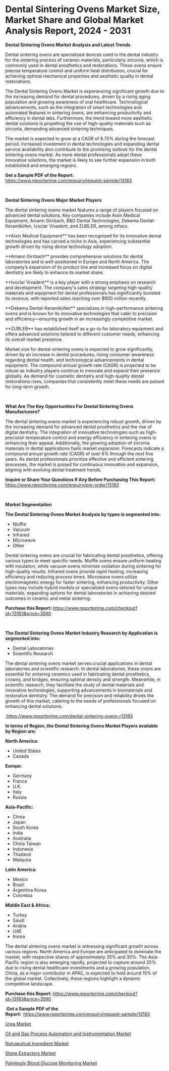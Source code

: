 <p><h1>Dental Sintering Ovens Market Size, Market Share and Global Market Analysis Report, 2024 - 2031</h1></p><p><strong>Dental Sintering Ovens Market Analysis and Latest Trends</strong></p>
<p><p>Dental sintering ovens are specialized devices used in the dental industry for the sintering process of ceramic materials, particularly zirconia, which is commonly used in dental prosthetics and restorations. These ovens ensure precise temperature control and uniform heat distribution, crucial for achieving optimal mechanical properties and aesthetic quality in dental restorations.</p><p>The Dental Sintering Ovens Market is experiencing significant growth due to the increasing demand for dental procedures, driven by a rising aging population and growing awareness of oral healthcare. Technological advancements, such as the integration of smart technologies and automated features in sintering ovens, are enhancing productivity and efficiency in dental labs. Furthermore, the trend toward more aesthetic dental solutions is propelling the use of high-quality materials such as zirconia, demanding advanced sintering techniques.</p><p>The market is expected to grow at a CAGR of 8.70% during the forecast period. Increased investment in dental technologies and expanding dental service availability also contribute to the promising outlook for the dental sintering ovens market. As more dental professionals adopt these innovative solutions, the market is likely to see further expansion in both established and emerging regions.</p></p>
<p><strong>Get a Sample PDF of the Report:&nbsp;</strong> <a href="https://www.reportprime.com/enquiry/request-sample/13183">https://www.reportprime.com/enquiry/request-sample/13183</a></p>
<p>&nbsp;</p>
<p><strong>Dental Sintering Ovens Major Market Players</strong></p>
<p><p>The dental sintering ovens market features a range of players focused on advanced dental solutions. Key companies include Aixin Medical Equipment, Amann Girrbach, B&D Dental Technologies, Dekema Dental-Keramiköfen, Ivoclar Vivadent, and ZUBLER, among others. </p><p>**Aixin Medical Equipment** has been recognized for its innovative dental technologies and has carved a niche in Asia, experiencing substantial growth driven by rising dental technology adoption. </p><p>**Amann Girrbach** provides comprehensive solutions for dental laboratories and is well-positioned in Europe and North America. The company’s expansion of its product line and increased focus on digital dentistry are likely to enhance its market share.</p><p>**Ivoclar Vivadent** is a key player with a strong emphasis on research and development. The company's sales strategy targeting high-quality materials and equipment for dental professionals has significantly boosted its revenue, with reported sales reaching over $900 million recently. </p><p>**Dekema Dental-Keramiköfen** specializes in high-performance sintering ovens and is known for its innovative technologies that cater to precision and efficiency—ensuring growth in an increasingly competitive market. </p><p>**ZUBLER** has established itself as a go-to for laboratory equipment and offers advanced solutions tailored to different customer needs, enhancing its overall market presence. </p><p>Market size for dental sintering ovens is expected to grow significantly, driven by an increase in dental procedures, rising consumer awareness regarding dental health, and technological advancements in dental equipment. The compound annual growth rate (CAGR) is projected to be robust as industry players continue to innovate and expand their presence globally. As demand for cosmetic dentistry and high-quality dental restorations rises, companies that consistently meet these needs are poised for long-term growth.</p></p>
<p>&nbsp;</p>
<p><strong>What Are The Key Opportunities For Dental Sintering Ovens Manufacturers?</strong></p>
<p><p>The dental sintering ovens market is experiencing robust growth, driven by the increasing demand for advanced dental prosthetics and the rise of digital dentistry. The integration of innovative technologies such as high-precision temperature control and energy efficiency in sintering ovens is enhancing their appeal. Additionally, the growing adoption of zirconia materials in dental applications fuels market expansion. Forecasts indicate a compound annual growth rate (CAGR) of over 6% through the next five years. As dental professionals prioritize effective and efficient sintering processes, the market is poised for continuous innovation and expansion, aligning with evolving dental treatment trends.</p></p>
<p><strong>Inquire or Share Your Questions If Any Before Purchasing This Report:</strong> <a href="https://www.reportprime.com/enquiry/pre-order/13183">https://www.reportprime.com/enquiry/pre-order/13183</a></p>
<p>&nbsp;</p>
<p><strong>Market Segmentation</strong></p>
<p><strong>The Dental Sintering Ovens Market Analysis by types is segmented into:</strong></p>
<p><ul><li>Muffle</li><li>Vacuum</li><li>Infrared</li><li>Microwave</li><li>Other</li></ul></p>
<p><p>Dental sintering ovens are crucial for fabricating dental prosthetics, offering various types to meet specific needs. Muffle ovens ensure uniform heating with insulation, while vacuum ovens minimize oxidation during sintering for high-quality results. Infrared ovens provide rapid heating, increasing efficiency and reducing process times. Microwave ovens utilize electromagnetic energy for faster sintering, enhancing productivity. Other types may include hybrid models or specialized ovens tailored for unique materials, expanding options for dental laboratories in achieving desired outcomes in ceramic and metal sintering.</p></p>
<p><strong>Purchase this Report:&nbsp;</strong><a href="https://www.reportprime.com/checkout?id=13183&price=3590">https://www.reportprime.com/checkout?id=13183&price=3590</a></p>
<p>&nbsp;</p>
<p><strong>The Dental Sintering Ovens Market Industry Research by Application is segmented into:</strong></p>
<p><ul><li>Dental Laboratories</li><li>Scientific Research</li></ul></p>
<p><p>The dental sintering ovens market serves crucial applications in dental laboratories and scientific research. In dental laboratories, these ovens are essential for sintering ceramics used in fabricating dental prosthetics, crowns, and bridges, ensuring optimal density and strength. Meanwhile, in scientific research, they facilitate the study of dental materials and innovative technologies, supporting advancements in biomaterials and restorative dentistry. The demand for precision and reliability drives the growth of this market, catering to the needs of professionals focused on enhancing dental solutions.</p></p>
<p><a href="https://www.reportprime.com/dental-sintering-ovens-r13183">&nbsp;https://www.reportprime.com/dental-sintering-ovens-r13183</a></p>
<p><strong>In terms of Region, the Dental Sintering Ovens Market Players available by Region are:</strong></p>
<p>
    <p> <strong> North America: </strong>
        <ul>
            <li>United States</li>
            <li>Canada</li>
        </ul>
        </p> 
    <p> <strong> Europe: </strong>
        <ul>
            <li>Germany</li>
            <li>France</li>
            <li>U.K.</li>
            <li>Italy</li>
            <li>Russia</li>
        </ul>
        </p> 
    <p> <strong> Asia-Pacific: </strong>
        <ul>
            <li>China</li>
            <li>Japan</li>
            <li>South Korea</li>
            <li>India</li>
            <li>Australia</li>
            <li>China Taiwan</li>
            <li>Indonesia</li>
            <li>Thailand</li>
            <li>Malaysia</li>
        </ul>
        </p> 
    <p> <strong> Latin America: </strong>
        <ul>
            <li>Mexico</li>
            <li>Brazil</li>
            <li>Argentina Korea</li>
            <li>Colombia</li>
        </ul>
        </p> 
    <p> <strong> Middle East & Africa: </strong>
        <ul>
            <li>Turkey</li>
            <li>Saudi</li>
            <li>Arabia</li>
            <li>UAE</li>
            <li>Korea</li>
        </ul>
    </p>
    </p>
<p><p>The dental sintering ovens market is witnessing significant growth across various regions. North America and Europe are anticipated to dominate the market, with respective shares of approximately 35% and 30%. The Asia-Pacific region is also emerging rapidly, projected to capture around 25% due to rising dental healthcare investments and a growing population. China, as a major contributor in APAC, is expected to hold around 15% of the global market. Collectively, these regions highlight a dynamic competitive landscape.</p></p>
<p><strong>Purchase this Report: </strong><a href="https://www.reportprime.com/checkout?id=13183&price=3590">https://www.reportprime.com/checkout?id=13183&price=3590</a></p>
<p>&nbsp;<strong>Get a Sample PDF of the Report:&nbsp;&nbsp;</strong><a href="https://www.reportprime.com/enquiry/request-sample/13183">https://www.reportprime.com/enquiry/request-sample/13183</a></p>
<p><strong></strong></p>
<p><p><a href="https://www.linkedin.com/pulse/market-dynamics-future-trends-global-urea-sector-forecasted-7dcyc?trackingId=iQeJuX32QCmTrw0k40Hn%2Fw%3D%3D">Urea Market</a></p><p><a href="https://medium.com/@amexben1465_98864/global-oil-and-gas-process-automation-and-instrumentation-market-sector-2024-2031-market-metrics-a6bffd4ae719">Oil and Gas Process Automation and Instrumentation Market</a></p><p><a href="https://medium.com/@amexben1465_98864/global-nutraeutical-ingredient-market-size-share-analysis-by-product-type-by-application-by-0fbefae30fae">Nutraeutical Ingredient Market</a></p><p><a href="https://github.com/SanjidaKhan901/Market-Research-Report-List-1/blob/main/stone-extractors-market.md">Stone Extractors Market</a></p><p><a href="https://issuu.com/reportprime-2/docs/painlessly-blood-glucose-monitoring_944e2830604abb">Painlessly Blood Glucose Monitoring Market</a></p></p>
